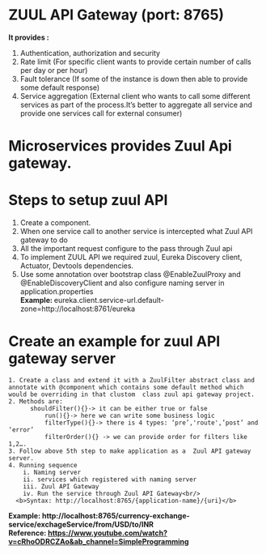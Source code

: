 # ZUUL API Gateway (port: 8765)
<b>It provides :</b><br/>
1. Authentication, authorization and security
2. Rate limit (For specific client wants to provide certain number of calls per day or per hour)
3. Fault tolerance (If some of the instance is down then able to provide some default response)
4. Service aggregation (External client who wants to call some different services as part of the process.It’s better to aggregate all service and provide one services call for external consumer)
# Microservices provides Zuul Api gateway.
# Steps to setup zuul API
1. Create a component.
2. When one service call to another service is intercepted what Zuul API gateway to do
3. All the important request configure to the pass through Zuul api
4. To implement ZUUL API we required zuul, Eureka Discovery client, Actuator, Devtools dependencies.
5. Use some annotation over bootstrap class @EnableZuulProxy and @EnableDiscoveryClient and also configure naming server in application.properties<br/>
    <b>Example: </b>eureka.client.service-url.default-zone=http://localhost:8761/eureka<br/>
    
 # Create an example for zuul API gateway server
    1. Create a class and extend it with a ZuulFilter abstract class and annotate with @component which contains some default method which would be overriding in that clustom  class zuul api gateway project.
    2. Methods are:
          shouldFilter(){}-> it can be either true or false 
		      run(){}-> here we can write some business logic
		      filterType(){}-> there is 4 types: ‘pre’,'route',’post’ and ‘error’ 
		      filterOrder(){} -> we can provide order for filters like 1,2….
    3. Follow above 5th step to make application as a  Zuul API gateway server.
    4. Running sequence 
        i. Naming server
        ii. services which registered with naming server
        iii. Zuul API Gateway
        iv. Run the service through Zuul API Gateway<br/>
      <b>Syntax: http://localhost:8765/{application-name}/{uri}</b>
  <b>Example: http://localhost:8765/currency-exchange-service/exchageService/from/USD/to/INR</b><br/>
  <b>Reference: https://www.youtube.com/watch?v=cRhoODRCZAo&ab_channel=SimpleProgramming</b>
  
  




 
